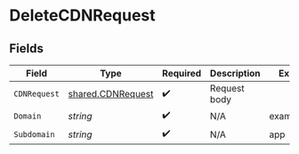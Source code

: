 # DeleteCDNRequest


## Fields

| Field                                                  | Type                                                   | Required                                               | Description                                            | Example                                                |
| ------------------------------------------------------ | ------------------------------------------------------ | ------------------------------------------------------ | ------------------------------------------------------ | ------------------------------------------------------ |
| `CDNRequest`                                           | [shared.CDNRequest](../../models/shared/cdnrequest.md) | :heavy_check_mark:                                     | Request body                                           |                                                        |
| `Domain`                                               | *string*                                               | :heavy_check_mark:                                     | N/A                                                    | example.com                                            |
| `Subdomain`                                            | *string*                                               | :heavy_check_mark:                                     | N/A                                                    | app                                                    |